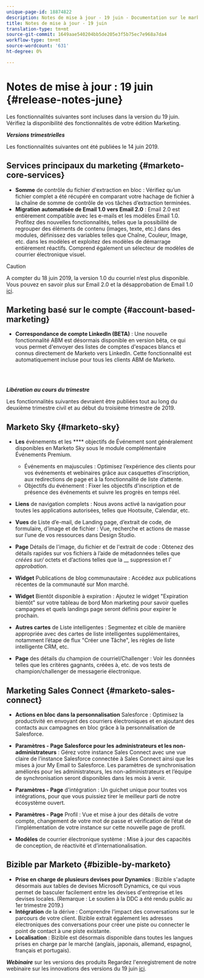 ```yaml
---
unique-page-id: 18874822
description: Notes de mise à jour - 19 juin - Documentation sur le marketing - Documentation du produit
title: Notes de mise à jour - 19 juin
translation-type: tm+mt
source-git-commit: 1649aae540204bb5de205e3f5b75ec7e968a7da4
workflow-type: tm+mt
source-wordcount: '631'
ht-degree: 0%

---
```



# Notes de mise à jour : 19 juin {#release-notes-june}

Les fonctionnalités suivantes sont incluses dans la version du 19 juin. Vérifiez la disponibilité des fonctionnalités de votre édition Marketing.

**_Versions trimestrielles_**

Les fonctionnalités suivantes ont été publiées le 14 juin 2019.

## Services principaux du marketing {#marketo-core-services}

* **Somme** de contrôle du fichier d&#39;extraction en bloc : Vérifiez qu’un fichier complet a été récupéré en comparant votre hachage de fichier à la chaîne de somme de contrôle de vos tâches d’extraction terminées.
* **Migration automatisée de Email 1.0 vers Email 2.0** : Email 2.0 est entièrement compatible avec les e-mails et les modèles Email 1.0. Profitez des nouvelles fonctionnalités, telles que la possibilité de regrouper des éléments de contenu (images, texte, etc.) dans des modules, définissez des variables telles que Chaîne, Couleur, Image, etc. dans les modèles et exploitez des modèles de démarrage entièrement réactifs. Comprend également un sélecteur de modèles de courrier électronique visuel.

>[!CAUTION]
>
>A compter du 18 juin 2019, la version 1.0 du courriel n’est plus disponible. Vous pouvez en savoir plus sur Email 2.0 et la désapprobation de Email 1.0 [ici](https://nation.marketo.com/docs/DOC-7038).

## Marketing basé sur le compte {#account-based-marketing}

* **Correspondance de compte LinkedIn (BETA)**  : Une nouvelle fonctionnalité ABM est désormais disponible en version bêta, ce qui vous permet d&#39;envoyer des listes de comptes d&#39;espaces blancs et connus directement de Marketo vers LinkedIn. Cette fonctionnalité est automatiquement incluse pour tous les clients ABM de Marketo.

<br> 

**_Libération au cours du trimestre_**

Les fonctionnalités suivantes devraient être publiées tout au long du deuxième trimestre civil et au début du troisième trimestre de 2019.

## Marketo Sky {#marketo-sky}

* **Les** événements et les  **** objectifs de Événement sont généralement disponibles en Marketo Sky sous le module complémentaire Événements Premium.

   * Événements en majuscules : Optimisez l’expérience des clients pour vos événements et webinaires grâce aux casquettes d’inscription, aux redirections de page et à la fonctionnalité de liste d’attente.
   * Objectifs du événement : Fixer les objectifs d&#39;inscription et de présence des événements et suivre les progrès en temps réel.

* **Liens** de navigation complets : Nous avons activé la navigation pour toutes les applications autorisées, telles que Hootsuite, Calendar, etc.
* **Vues** de Liste d’e-mail, de Landing page, d’extrait de code, de formulaire, d’image et de fichier : Vue, recherche et actions de masse sur l’une de vos ressources dans Design Studio.
* **Page** Détails de l&#39;image, du fichier et de l&#39;extrait de code : Obtenez des détails rapides sur vos fichiers à l’aide de métadonnées telles que  _créées sur/_ octets et d’actions telles que la  __ suppression et l’ _approbation_.
* **Widget** Publications de blog communautaire : Accédez aux publications récentes de la communauté sur Mon marché.
* **Widget** Bientôt disponible à expiration : Ajoutez le widget &quot;Expiration bientôt&quot; sur votre tableau de bord Mon marketing pour savoir quelles campagnes et quels landings page seront définis pour expirer le prochain.
* **Autres cartes** de Liste intelligentes : Segmentez et cible de manière appropriée avec des cartes de liste intelligentes supplémentaires, notamment l’étape de flux &quot;Créer une Tâche&quot;, les règles de liste intelligente CRM, etc.
* **Page** des détails du champion de courriel/Challenger : Voir les données telles que les critères gagnants, créées à, etc. de vos tests de champion/challenger de messagerie électronique.

## Marketing Sales Connect {#marketo-sales-connect}

* **Actions en bloc dans la personnalisation** Salesforce : Optimisez la productivité en envoyant des courriers électroniques et en ajoutant des contacts aux campagnes en bloc grâce à la personnalisation de Salesforce.
* **Paramètres - Page Salesforce pour les administrateurs et les non-administrateurs** : Gérez votre instance Sales Connect avec une vue claire de l&#39;instance Salesforce connectée à Sales Connect ainsi que les mises à jour My Email to Salesforce. Les paramètres de synchronisation améliorés pour les administrateurs, les non-administrateurs et l’équipe de synchronisation seront disponibles dans les mois à venir.
* **Paramètres - Page** d&#39;intégration : Un guichet unique pour toutes vos intégrations, pour que vous puissiez tirer le meilleur parti de notre écosystème ouvert.
* **Paramètres - Page** Profil : Vue et mise à jour des détails de votre compte, changement de votre mot de passe et vérification de l’état de l’implémentation de votre instance sur cette nouvelle page de profil.

* **Modèles** de courrier électronique système : Mise à jour des capacités de conception, de réactivité et d’internationalisation.

## Bizible par Marketo {#bizible-by-marketo}

* **Prise en charge de plusieurs devises pour Dynamics** : Bizible s&#39;adapte désormais aux tables de devises Microsoft Dynamics, ce qui vous permet de basculer facilement entre les devises d&#39;entreprise et les devises locales. (Remarque : Le soutien à la DDC a été rendu public au 1er trimestre 2019.)
* **Intégration** de la dérive : Comprendre l’impact des conversations sur le parcours de votre client. Bizible extrait également les adresses électroniques des conversations pour créer une piste ou connecter le point de contact à une piste existante.
* **Localisation** : Bizible est désormais disponible dans toutes les langues prises en charge par le marché (anglais, japonais, allemand, espagnol, français et portugais).

***Webinaire*** sur les versions des produits Regardez l&#39;enregistrement de notre webinaire sur les innovations des versions du 19 juin  [ici](https://engage.marketo.com/Marketo-June-Product-Release-2019-On-Demand.html).
